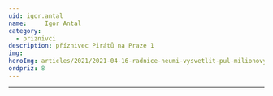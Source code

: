 ```yaml
---
uid: igor.antal
name:     Igor Antal
category:
  - priznivci
description: příznivec Pirátů na Praze 1
img: 
heroImg: articles/2021/2021-04-16-radnice-neumi-vysvetlit-pul-milionovy-pro-valentu.jpg
ordpriz: 8
---
```



---
